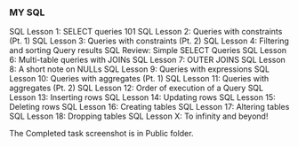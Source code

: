 ### MY SQL
SQL Lesson 1: SELECT queries 101
SQL Lesson 2: Queries with constraints (Pt. 1)
SQL Lesson 3: Queries with constraints (Pt. 2)
SQL Lesson 4: Filtering and sorting Query results
SQL Review: Simple SELECT Queries
SQL Lesson 6: Multi-table queries with JOINs
SQL Lesson 7: OUTER JOINS
SQL Lesson 8: A short note on NULLs
SQL Lesson 9: Queries with expressions
SQL Lesson 10: Queries with aggregates (Pt. 1)
SQL Lesson 11: Queries with aggregates (Pt. 2)
SQL Lesson 12: Order of execution of a Query
SQL Lesson 13: Inserting rows
SQL Lesson 14: Updating rows
SQL Lesson 15: Deleting rows
SQL Lesson 16: Creating tables
SQL Lesson 17: Altering tables
SQL Lesson 18: Dropping tables
SQL Lesson X: To infinity and beyond!


The Completed task screenshot is in Public folder.
